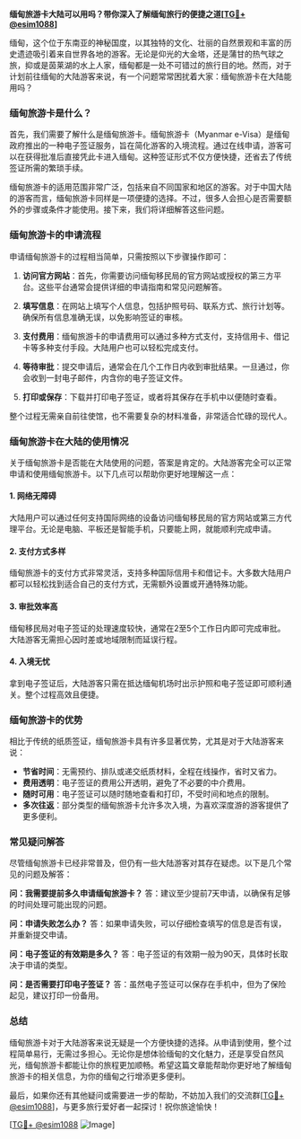 **缅甸旅游卡大陆可以用吗？带你深入了解缅甸旅行的便捷之道[[TG💪+ @esim1088](https://t.me/s/esim1088)]**

缅甸，这个位于东南亚的神秘国度，以其独特的文化、壮丽的自然景观和丰富的历史遗迹吸引着来自世界各地的游客。无论是仰光的大金塔，还是蒲甘的热气球之旅，抑或是茵莱湖的水上人家，缅甸都是一处不可错过的旅行目的地。然而，对于计划前往缅甸的大陆游客来说，有一个问题常常困扰着大家：缅甸旅游卡在大陆能用吗？

### 缅甸旅游卡是什么？

首先，我们需要了解什么是缅甸旅游卡。缅甸旅游卡（Myanmar e-Visa）是缅甸政府推出的一种电子签证服务，旨在简化游客的入境流程。通过在线申请，游客可以在获得批准后直接凭此卡进入缅甸。这种签证形式不仅方便快捷，还省去了传统签证所需的繁琐手续。

缅甸旅游卡的适用范围非常广泛，包括来自不同国家和地区的游客。对于中国大陆的游客而言，缅甸旅游卡同样是一项便捷的选择。不过，很多人会担心是否需要额外的步骤或条件才能使用。接下来，我们将详细解答这些问题。

### 缅甸旅游卡的申请流程

申请缅甸旅游卡的过程相当简单，只需按照以下步骤操作即可：

1. **访问官方网站**：首先，你需要访问缅甸移民局的官方网站或授权的第三方平台。这些平台通常会提供详细的申请指南和常见问题解答。
   
2. **填写信息**：在网站上填写个人信息，包括护照号码、联系方式、旅行计划等。确保所有信息准确无误，以免影响签证的审核。

3. **支付费用**：缅甸旅游卡的申请费用可以通过多种方式支付，支持信用卡、借记卡等多种支付手段。大陆用户也可以轻松完成支付。

4. **等待审批**：提交申请后，通常会在几个工作日内收到审批结果。一旦通过，你会收到一封电子邮件，内含你的电子签证文件。

5. **打印或保存**：下载并打印电子签证，或者将其保存在手机中以便随时查看。

整个过程无需亲自前往使馆，也不需要复杂的材料准备，非常适合忙碌的现代人。

### 缅甸旅游卡在大陆的使用情况

关于缅甸旅游卡是否能在大陆使用的问题，答案是肯定的。大陆游客完全可以正常申请和使用缅甸旅游卡。以下几点可以帮助你更好地理解这一点：

#### 1. 网络无障碍
大陆用户可以通过任何支持国际网络的设备访问缅甸移民局的官方网站或第三方代理平台。无论是电脑、平板还是智能手机，只要能上网，就能顺利完成申请。

#### 2. 支付方式多样
缅甸旅游卡的支付方式非常灵活，支持多种国际信用卡和借记卡。大多数大陆用户都可以轻松找到适合自己的支付方式，无需额外设置或开通特殊功能。

#### 3. 审批效率高
缅甸移民局对电子签证的处理速度较快，通常在2至5个工作日内即可完成审批。大陆游客无需担心因时差或地域限制而延误行程。

#### 4. 入境无忧
拿到电子签证后，大陆游客只需在抵达缅甸机场时出示护照和电子签证即可顺利通关。整个过程高效且便捷。

### 缅甸旅游卡的优势

相比于传统的纸质签证，缅甸旅游卡具有许多显著优势，尤其是对于大陆游客来说：

- **节省时间**：无需预约、排队或递交纸质材料，全程在线操作，省时又省力。
- **费用透明**：电子签证的费用公开透明，避免了不必要的中介费用。
- **随时可用**：电子签证可以随时随地查看和打印，不受时间和地点的限制。
- **多次往返**：部分类型的缅甸旅游卡允许多次入境，为喜欢深度游的游客提供了更多便利。

### 常见疑问解答

尽管缅甸旅游卡已经非常普及，但仍有一些大陆游客对其存在疑虑。以下是几个常见的问题及解答：

**问：我需要提前多久申请缅甸旅游卡？**
答：建议至少提前7天申请，以确保有足够的时间处理可能出现的问题。

**问：申请失败怎么办？**
答：如果申请失败，可以仔细检查填写的信息是否有误，并重新提交申请。

**问：电子签证的有效期是多久？**
答：电子签证的有效期一般为90天，具体时长取决于申请的类型。

**问：是否需要打印电子签证？**
答：虽然电子签证可以保存在手机中，但为了保险起见，建议打印一份备用。

### 总结

缅甸旅游卡对于大陆游客来说无疑是一个方便快捷的选择。从申请到使用，整个过程简单易行，无需过多担心。无论你是想体验缅甸的文化魅力，还是享受自然风光，缅甸旅游卡都能让你的旅程更加顺畅。希望这篇文章能帮助你更好地了解缅甸旅游卡的相关信息，为你的缅甸之行增添更多便利。

最后，如果你还有其他疑问或需要进一步的帮助，不妨加入我们的交流群[[TG💪+ @esim1088](https://t.me/s/esim1088)]，与更多旅行爱好者一起探讨！祝你旅途愉快！

[[TG💪+ @esim1088](https://t.me/s/esim1088) ![Image](https://i.postimg.cc/4NQfJmqS/Snipaste-2025-05-13-00-14-12.png)]
